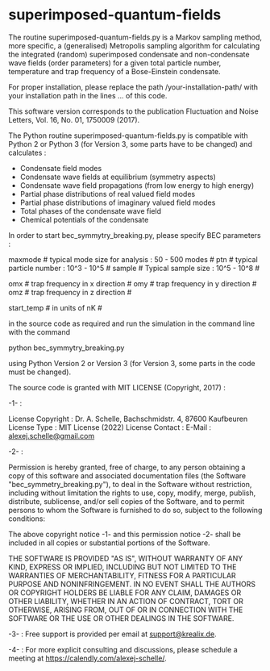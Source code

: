 # superimposed-quantum-fields

The routine superimposed-quantum-fields.py is a Markov sampling method, more specific, a (generalised) Metropolis sampling algorithm for calculating the integrated (random) superimposed condensate and non-condensate wave fields (order parameters) for a given total particle number, temperature and trap frequency of a Bose-Einstein condensate.

For proper installation, please replace the path /your-installation-path/ with your installation path in the lines ... of this code.

This software version corresponds to the publication Fluctuation and Noise Letters, Vol. 16, No. 01, 1750009 (2017).

The Python routine superimposed-quantum-fields.py is compatible with Python 2 or Python 3 (for Version 3, some parts have to be changed) 
and calculates :

- Condensate field modes
- Condensate wave fields at equilibrium (symmetry aspects)
- Condensate wave field propagations (from low energy to high energy)
- Partial phase distributions of real valued field modes
- Partial phase distributions of imaginary valued field modes
- Total phases of the condensate wave field
- Chemical potentials of the condensate

In order to start bec_symmytry_breaking.py, please specify BEC parameters :

maxmode # typical mode size for analysis : 50 - 500 modes #
ptn # typical particle number : 10^3 - 10^5 #
sample # Typical sample size : 10^5 - 10^8 #

omx # trap frequency in x direction #
omy # trap frequency in y direction #
omz # trap frequency in z direction #

start_temp # in units of nK #

in the source code as required and run the simulation in the command line with the command

python bec_symmytry_breaking.py

using Python Version 2 or Version 3 (for Version 3, some parts in the code must be changed).

The source code is granted with MIT LICENSE (Copyright, 2017) :

-1- :

License Copyright : Dr. A. Schelle, Bachschmidstr. 4, 87600 Kaufbeuren
License Type : MIT License (2022)
License Contact : E-Mail : alexej.schelle@gmail.com

-2- :

Permission is hereby granted, free of charge, to any person obtaining a copy of this software and associated documentation files (the Software "bec_symmetry_breaking.py"), to deal in the Software without restriction, including without limitation the rights to use, copy, modify, merge, publish, distribute, sublicense, and/or sell copies of the Software, and to permit persons to whom the Software is furnished to do so, subject to the following conditions:

The above copyright notice -1- and this permission notice -2- shall be included in all copies or substantial portions of the Software.

THE SOFTWARE IS PROVIDED "AS IS", WITHOUT WARRANTY OF ANY KIND, EXPRESS OR IMPLIED, INCLUDING BUT NOT LIMITED TO THE WARRANTIES OF MERCHANTABILITY, FITNESS FOR A PARTICULAR PURPOSE AND NONINFRINGEMENT. IN NO EVENT SHALL THE AUTHORS OR COPYRIGHT HOLDERS BE LIABLE FOR ANY CLAIM, DAMAGES OR OTHER LIABILITY, WHETHER IN AN ACTION OF CONTRACT, TORT OR OTHERWISE, ARISING FROM, OUT OF OR IN CONNECTION WITH THE SOFTWARE OR THE USE OR OTHER DEALINGS IN THE SOFTWARE.

-3- : Free support is provided per email at support@krealix.de.

-4- : For more explicit consulting and discussions, please schedule a meeting at https://calendly.com/alexej-schelle/.

